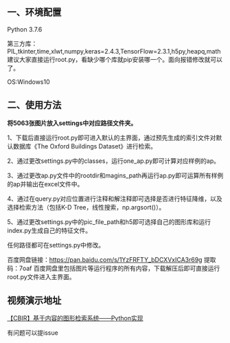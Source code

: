 ## 一、环境配置

Python 3.7.6

第三方库：PIL,tkinter,time,xlwt,numpy,keras=2.4.3,TensorFlow=2.3.1,h5py,heapq,math
建议大家直接运行root.py，看缺少哪个库就pip安装哪一个。面向报错修改就可以了。

OS:Windows10

## 二、使用方法

**将5063张图片放入settings中对应路径文件夹。**

1、下载后直接运行root.py即可进入默认的主界面，通过预先生成的索引文件对默认数据库《The Oxford Buildings Dataset》进行检索。

2、通过更改settings.py中的classes，运行one_ap.py即可计算对应样例的ap。

3、通过更改ap.py文件中的rootdir和magins_path再运行ap.py即可运算所有样例的ap并输出在excel文件中。

4、通过在query.py对应位置进行注释和解注释即可选择是否进行特征降维，以及选择检索方法（包括K-D Tree，线性搜索，np.argsort()）。

5、通过更改settings.py中的pic_file_path和h5即可选择自己的图形库和运行index.py生成自己的特征文件。

任何路径都可在settings.py中修改。


百度网盘链接：https://pan.baidu.com/s/1YzFRFTY_bDCXVxICA3r69g 提取码：7oaf
百度网盘里包括图片等运行程序的所有内容，下载解压后即可直接运行root.py文件进入主界面。

## 视频演示地址
[【CBIR】基于内容的图形检索系统——Python实现](https://www.bilibili.com/video/BV1Jf4y15795)

有问题可以提issue
